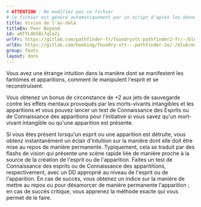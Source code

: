 ```yaml
---
# ATTENTION : Ne modifiez pas ce fichier
# Ce fichier est généré automatiquement par un script d'après les données du module Foundry VTT officiel et de sa traduction
title: Vision de l'au-delà
titleEn: Peer Beyond
id: aKFYL4b5Bi7qla2j
urlFr: https://gitlab.com/pathfinder-fr/foundryvtt-pathfinder2-fr/-/blob/master/data/feats/aKFYL4b5Bi7qla2j.htm
urlEn: https://gitlab.com/hooking/foundry-vtt---pathfinder-2e/-/blob/master/packs/data/feats.db/peer-beyond.json
group: feats
layout: dons
---
```

Vous avez une étrange intuition dans la manière dont se manifestent les fantômes et apparitions, comment ile manipulent l'esprit et se reconstruisent.

Vous obtenez un bonus de circonstance de +2 aux jets de sauvegarde contre les effets mentaux provoqués par les morts-vivants intangibles et les apparitions et vous pouvez lancer un test de Connaissance des Esprits ou de Connaissance des apparitions pour l'initiative si vous savez qu'un mort-vivant intangible ou qu'une apparition est présente.

Si vous êtes présent lorsqu'un esprit ou une apparition est détruite, vous obtenz instantanément un éclair d'intuition sur la manière dont elle doit être mise au repos de manière permanente. Typiquement, cela se traduit par des flashs de vision qui présente une scène rapide liée de manière proche à la source de la création de l'esprit ou de l'apparition. Faites un test de Connaissance des esprits ou de Connaissance des apparititions, respectivement, avec un DD approprié au niveau de l'esprit ou de l'apparition. En cas de succès, vous obtenez un indice sur la manière de mettre au repos ou pour désamorcer de manière permanente l'apparition ; en cas de succès critique, vous apprenez la méthode exacte qui vous permet de le faire.


